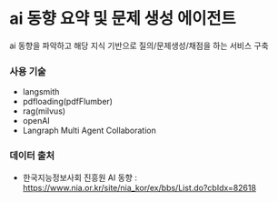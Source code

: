 # ai 동향 요약 및 문제 생성 에이전트

ai 동향을 파악하고 해당 지식 기반으로 질의/문제생성/채점을 하는 서비스 구축

### 사용 기술 
- langsmith
- pdfloading(pdfFlumber)
- rag(milvus)
- openAI
- Langraph Multi Agent Collaboration

### 데이터 출처 
- 한국지능정보사회 진흥원 AI 동향 : https://www.nia.or.kr/site/nia_kor/ex/bbs/List.do?cbIdx=82618

